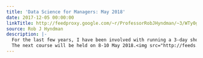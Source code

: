 ```yaml
---
title: 'Data Science for Managers: May 2018'
date: 2017-12-05 00:00:00
linkTitle: http://feedproxy.google.com/~r/ProfessorRobJHyndman/~3/WTy0gGE0e2A/
source: Rob J Hyndman
description: |-
  For the last few years, I have been involved with running a 3-day short course on &ldquo;Data Science for Managers&rdquo;. We have run it twice each year since 2015, and it continues to prove very popular. We have some awesome presenters including Monash University professors Di Cook, Geoff Webb, and Kim Marriott, as well as several very experienced data scientists working in industry.
  The next course will be held on 8-10 May 2018.<img src="http://feeds.feedburner.com/~r/ProfessorRobJHyndman/~4/
---
```

